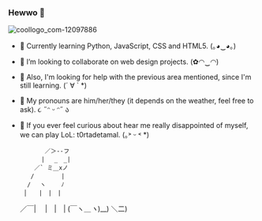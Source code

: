 ### Hewwo 🌸

![coollogo_com-12097886](https://user-images.githubusercontent.com/85591292/186960685-f34a607b-604c-4073-b65a-26d71ab42a29.gif)

- 🌱 Currently learning Python, JavaScript, CSS and HTML5. (｡◕‿◕｡)
- 🐝 I’m looking to collaborate on web design projects. (✿◠‿◠) 
- 🍄 Also, I'm looking for help with the previous area mentioned, since I'm still learning. (´ ∀ ` *)
- 🌻 My pronouns are him/her/they (it depends on the weather, feel free to ask). ૮ ˶ᵔ ᵕ ᵔ˶ ა
- 💫 If you ever feel curious about hear me really disappointed of myself, we can play LoL: t0rtadetamal. (｡˃ ᵕ ˂ *) 



             ／＞--フ
            | 　_　_| 
          ／` ミ＿xノ 
         /　　　　 |
        /　 ヽ　　 ﾉ
       │　　|　|　|
    ／￣|　  |　|　|
     (￣ヽ＿_ヽ_)__)
      ＼二)
